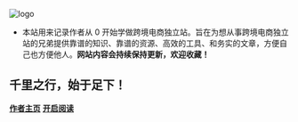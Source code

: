 ![logo](https://youxianxiaolu.com/images/weixin.jpg)

- 本站用来记录作者从 0 开始学做跨境电商独立站。旨在为想从事跨境电商独立站的兄弟提供靠谱的知识、靠谱的资源、高效的工具、和务实的文章，方便自己也方便他人。**网站内容会持续保持更新，欢迎收藏！**

## 千里之行，始于足下！

[**作者主页**](https://youxianxiaolu.com)
[**开启阅读**](README.md)
